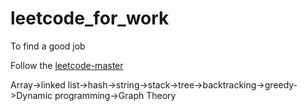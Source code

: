 # leetcode_for_work
To find a good job

Follow the [leetcode-master](https://github.com/youngyangyang04/leetcode-master)

Array->linked list->hash->string->stack->tree->backtracking->greedy->Dynamic programming->Graph Theory
